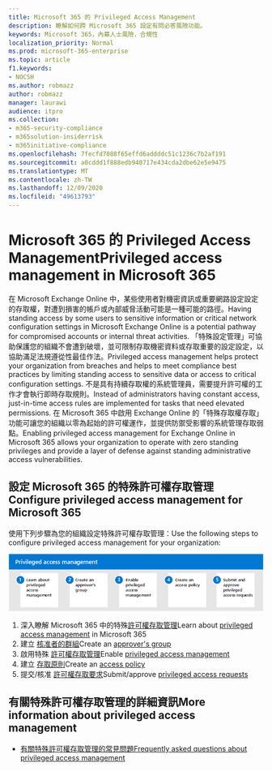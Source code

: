 ```yaml
---
title: Microsoft 365 的 Privileged Access Management
description: 瞭解如何跨 Microsoft 365 設定有問必答風險功能。
keywords: Microsoft 365，內幕人士風險，合規性
localization_priority: Normal
ms.prod: microsoft-365-enterprise
ms.topic: article
f1.keywords:
- NOCSH
ms.author: robmazz
author: robmazz
manager: laurawi
audience: itpro
ms.collection:
- m365-security-compliance
- m365solution-insiderrisk
- m365initiative-compliance
ms.openlocfilehash: 7fecfd7088f65effd6addddc51c1236c7b2af191
ms.sourcegitcommit: a0cddd1f888edb940717e434cda2dbe62e5e9475
ms.translationtype: MT
ms.contentlocale: zh-TW
ms.lasthandoff: 12/09/2020
ms.locfileid: "49613793"
---
```

# <a name="privileged-access-management-in-microsoft-365"></a><span data-ttu-id="8727e-104">Microsoft 365 的 Privileged Access Management</span><span class="sxs-lookup"><span data-stu-id="8727e-104">Privileged access management in Microsoft 365</span></span>

<span data-ttu-id="8727e-105">在 Microsoft Exchange Online 中，某些使用者對機密資訊或重要網路設定設定的存取權，對遭到損害的帳戶或內部威脅活動可能是一種可能的路徑。</span><span class="sxs-lookup"><span data-stu-id="8727e-105">Having standing access by some users to sensitive information or critical network configuration settings in Microsoft Exchange Online is a potential pathway for compromised accounts or internal threat activities.</span></span> <span data-ttu-id="8727e-106">「特殊設定管理」可協助保護您的組織不會遭到破壞，並可限制存取機密資料或存取重要的設定設定，以協助滿足法規遵從性最佳作法。</span><span class="sxs-lookup"><span data-stu-id="8727e-106">Privileged access management helps protect your organization from breaches and helps to meet compliance best practices by limiting standing access to sensitive data or access to critical configuration settings.</span></span> <span data-ttu-id="8727e-107">不是具有持續存取權的系統管理員，需要提升許可權的工作才會執行即時存取規則。</span><span class="sxs-lookup"><span data-stu-id="8727e-107">Instead of administrators having constant access, just-in-time access rules are implemented for tasks that need elevated permissions.</span></span> <span data-ttu-id="8727e-108">在 Microsoft 365 中啟用 Exchange Online 的「特殊存取權存取」功能可讓您的組織以零為起始的許可權運作，並提供防禦受影響的系統管理存取弱點。</span><span class="sxs-lookup"><span data-stu-id="8727e-108">Enabling privileged access management for Exchange Online in Microsoft 365 allows your organization to operate with zero standing privileges and provide a layer of defense against standing administrative access vulnerabilities.</span></span>

## <a name="configure-privileged-access-management-for-microsoft-365"></a><span data-ttu-id="8727e-109">設定 Microsoft 365 的特殊許可權存取管理</span><span class="sxs-lookup"><span data-stu-id="8727e-109">Configure privileged access management for Microsoft 365</span></span>

<span data-ttu-id="8727e-110">使用下列步驟為您的組織設定特殊許可權存取管理：</span><span class="sxs-lookup"><span data-stu-id="8727e-110">Use the following steps to configure privileged access management for your organization:</span></span>

![內部人員風險方案的特殊許可權存取管理步驟](../media/ir-solution-pam-steps.png)

1. <span data-ttu-id="8727e-112">深入瞭解 Microsoft 365 中的特殊[許可權存取管理](privileged-access-management-overview.md)</span><span class="sxs-lookup"><span data-stu-id="8727e-112">Learn about [privileged access management](privileged-access-management-overview.md) in Microsoft 365</span></span>
2. <span data-ttu-id="8727e-113">建立 [核准者的群組](privileged-access-management-configuration.md#step-1-create-an-approvers-group)</span><span class="sxs-lookup"><span data-stu-id="8727e-113">Create an [approver's group](privileged-access-management-configuration.md#step-1-create-an-approvers-group)</span></span>
3. <span data-ttu-id="8727e-114">啟用特殊 [許可權存取管理](privileged-access-management-configuration.md#step-2-enable-privileged-access)</span><span class="sxs-lookup"><span data-stu-id="8727e-114">Enable [privileged access management](privileged-access-management-configuration.md#step-2-enable-privileged-access)</span></span>
4. <span data-ttu-id="8727e-115">建立 [存取原則](privileged-access-management-configuration.md#step-3-create-an-access-policy)</span><span class="sxs-lookup"><span data-stu-id="8727e-115">Create an [access policy](privileged-access-management-configuration.md#step-3-create-an-access-policy)</span></span>
5. <span data-ttu-id="8727e-116">提交/核准 [許可權存取要求](privileged-access-management-configuration.md#step-4-submitapprove-privileged-access-requests)</span><span class="sxs-lookup"><span data-stu-id="8727e-116">Submit/approve [privileged access requests](privileged-access-management-configuration.md#step-4-submitapprove-privileged-access-requests)</span></span>

## <a name="more-information-about-privileged-access-management"></a><span data-ttu-id="8727e-117">有關特殊許可權存取管理的詳細資訊</span><span class="sxs-lookup"><span data-stu-id="8727e-117">More information about privileged access management</span></span>

- [<span data-ttu-id="8727e-118">有關特殊許可權存取管理的常見問題</span><span class="sxs-lookup"><span data-stu-id="8727e-118">Frequently asked questions about privileged access management</span></span>](privileged-access-management-overview.md#frequently-asked-questions)